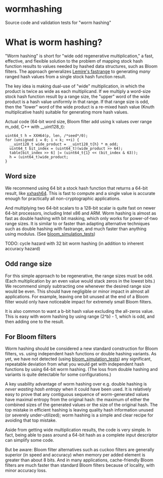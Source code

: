 # wormhashing
Source code and validation tests for "worm hashing"

# What is worm hashing?

"Worm hashing" is short for "wide odd regenerative multiplication," a fast, effective, and flexible solution to the problem of
mapping stock hash function results to values needed by hashed data structures, such as Bloom filters. The approach
generalizes [Lemire's fastrange](https://github.com/lemire/fastrange) to generating *many* ranged hash values from a
single stock hash function result.

The key idea is making dual-use of "wide" multiplication, in which the product is twice as wide as each multiplicand. If we
multiply a word-size stock hash function result by a range size, the "upper" word of the wide product is a hash value
uniformly in that range. If that range size is odd, then the "lower" word of the wide product is a re-mixed hash value (Knuth
multiplicative hash) suitable for generating more hash values.

Actual code (64-bit word size, Bloom filter add using k values over range m_odd, C++ with \__uint128_t):

    uint64_t h = XXH64(p, len, /*seed*/0);
    for (unsigned i = 0; i < k; ++i) {
      __uint128_t wide_product = __uint128_t{h} * m_odd;
      uint64_t bit_index = (uint64_t)(wide_product >> 64);
      table[bit_index >> 6] |= (uint64_t{1} << (bit_index & 63));
      h = (uint64_t)wide_product;
    }

## Word size
We recommend using 64 bit a stock hash function that returns a 64-bit result, like [xxhash64](https://github.com/Cyan4973/xxHash).
This is fast to compute and a single value is accurate enough for practically all non-cryptographic applications.

And multiplying two 64-bit scalars to a 128-bit scalar is quite fast on newer 64-bit processors, including Intel x86 and ARM.
Worm hashing is almost as fast as double hashing with bit masking, which only works for power-of-two range sizes. It is
similar to or faster than adapting alternative techniques such as double hashing with fastrange, and much faster than anything
using modulus. (See [bloom_simulation_tests](bloom_simulation_tests/))

TODO: cycle hazard with 32 bit worm hashing (in addition to inherent accuracy hazard)

## Odd range size
For this simple approach to be regenerative, the range sizes must be odd. (Each multiplication by an even value would stack
zeros in the lowest bits.) We recommend simply subtracting one whenever the desired range size would be even. This should have
negligible or minor impact in almost all applications. For example, leaving one bit unused at the end of a Bloom filter would
only have noticeable impact for extremely small Bloom filters.

It is also common to want a b-bit hash value excluding the all-zeros value. This is easy with worm hashing by using range
(2^b) - 1, which is odd, and then adding one to the result.

## For Bloom filters
Worm hashing should be considered a new standard construction for Bloom filters, vs. using independent hash functions or
double hashing variants. As yet, we have not detected (using [bloom_simulation_tests](bloom_simulation_tests/)) any
significant, repeatable deviation from what you would get with independent hash functions by using 64-bit worm hashing. (The
loss from double hashing and variants is quite detectable for some configurations.)

A key usability advantage of worm hashing over e.g. double hashing is *never wasting hash entropy* when it could have been
used. It is relatively easy to prove that any contiguous sequence of worm-generated values have maximal entropy from the
original hash: the maximum of either the combined sizes of the generated values or the size of the original hash. The top
mistake in efficient hashing is leaving quality hash information unused (or severely under-utilized); worm hashing is
a simple and clear recipe for avoiding that top mistake.

Aside from getting wide multiplication results, the code is very simple. In fact, being able to pass around a 64-bit hash as a
complete input descriptor can simplify some code.

But be aware: Bloom filter alternatives such as cuckoo filters are generally superior (in speed and accuracy) when memory per
added element is greater than about 8 bits. And in many applications, cache-friendly Bloom filters are much faster than
standard Bloom filters because of locality, with minor accuracy loss.
